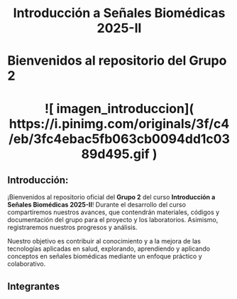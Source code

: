<h1 align="center">Introducción a Señales Biomédicas 2025-II</h1>

# Bienvenidos al repositorio del Grupo 2
<h1 align="center">![ imagen_introduccion]( https://i.pinimg.com/originals/3f/c4/eb/3fc4ebac5fb063cb0094dd1c0389d495.gif ) </h1>

## Introducción:
¡Bienvenidos al repositorio oficial del **Grupo 2** del curso **Introducción a Señales Biomédicas 2025-II**!
Durante el desarrollo del curso compartiremos nuestros avances, que contendrán materiales, códigos y documentación del grupo para el proyecto y los laboratorios. Asimismo, registraremos nuestros progresos y análisis.

Nuestro objetivo es contribuir al conocimiento y a la mejora de las tecnologías aplicadas en salud, explorando, aprendiendo y aplicando conceptos en señales biomédicas mediante un enfoque práctico y colaborativo.
## Integrantes

